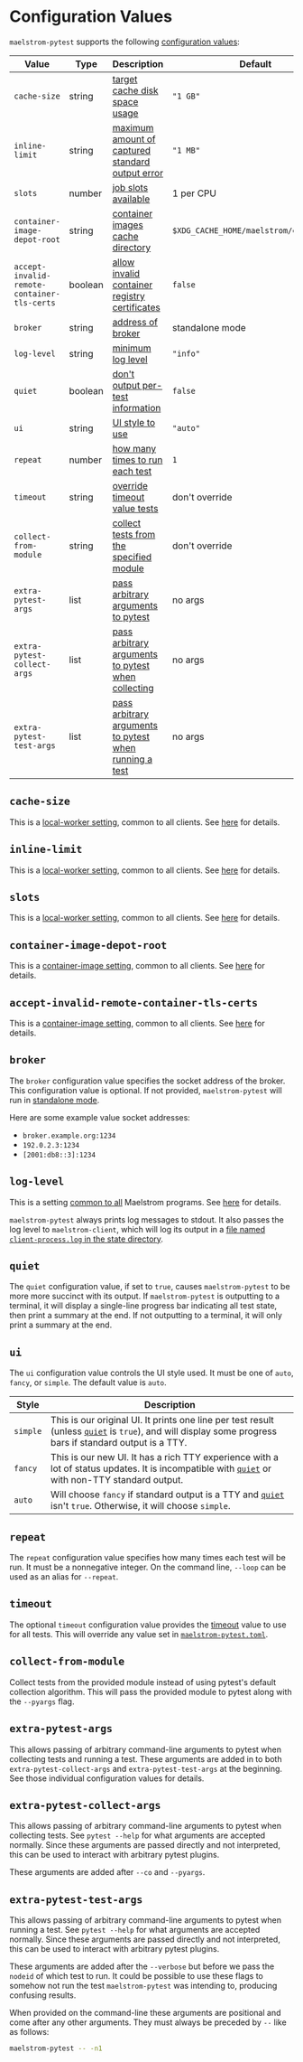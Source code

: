# Configuration Values

`maelstrom-pytest` supports the following [configuration values](../config.md):

Value                                                                  | Type    | Description                                                                                 | Default
-----------------------------------------------------------------------|---------|---------------------------------------------------------------------------------------------|----------------
<span style="white-space: nowrap;">`cache-size`</span>                 | string  | [target cache disk space usage](#cache-size)                                                | `"1 GB"`
<span style="white-space: nowrap;">`inline-limit`</span>               | string  | [maximum amount of captured standard output error](#inline-limit)                           | `"1 MB"`
<span style="white-space: nowrap;">`slots`</span>                      | number  | [job slots available](#slots)                                                               | 1 per CPU
<span style="white-space: nowrap;">`container-image-depot-root`</span> | string  | [container images cache directory](#container-image-depot-root)                             | `$XDG_CACHE_HOME/maelstrom/containers`
`accept-invalid-remote-container-tls-certs`                            | boolean | [allow invalid container registry certificates](#accept-invalid-remote-container-tls-certs) | `false`
<span style="white-space: nowrap;">`broker`</span>                     | string  | [address of broker](#broker)                                                                | standalone mode
<span style="white-space: nowrap;">`log-level`</span>                  | string  | [minimum log level](#log-level)                                                             | `"info"`
<span style="white-space: nowrap;">`quiet`</span>                      | boolean | [don't output per-test information](#quiet)                                                 | `false`
<span style="white-space: nowrap;">`ui`</span>                         | string  | [UI style to use](#ui)                                                                      | `"auto"`
<span style="white-space: nowrap;">`repeat`</span>                     | number  | [how many times to run each test](#repeat)                                                  | `1`
<span style="white-space: nowrap;">`timeout`</span>                    | string  | [override timeout value tests](#timeout)                                                    | don't override
<span style="white-space: nowrap;">`collect-from-module`</span>        | string  | [collect tests from the specified module](#collect-from-module)                             | don't override
<span style="white-space: nowrap;">`extra-pytest-args`</span>          | list    | [pass arbitrary arguments to pytest](#extra-pytest-args)                                    | no args
<span style="white-space: nowrap;">`extra-pytest-collect-args`</span>  | list    | [pass arbitrary arguments to pytest when collecting](#extra-pytest-collect-args)            | no args
<span style="white-space: nowrap;">`extra-pytest-test-args`</span>     | list    | [pass arbitrary arguments to pytest when running a test](#extra-pytest-test-args)           | no args

## `cache-size`

This is a [local-worker setting](../local-worker.md), common to all clients. See [here](../local-worker.md#cache-size) for details.

## `inline-limit`

This is a [local-worker setting](../local-worker.md), common to all clients. See [here](../local-worker.md#inline-limit) for details.

## `slots`

This is a [local-worker setting](../local-worker.md), common to all clients. See [here](../local-worker.md#slots) for details.

## `container-image-depot-root`

This is a [container-image setting](../container-images.md), common to all clients. See [here](../container-images.md#container-image-depot-root) for details.

## `accept-invalid-remote-container-tls-certs`

This is a [container-image setting](../container-images.md), common to all clients. See [here](../container-images.md#accept-invalid-remote-container-tls-certs) for details.

## `broker`

The `broker` configuration value specifies the socket address of the broker.
This configuration value is optional. If not provided, <span
style="white-space: nowrap;">`maelstrom-pytest`</span> will run in [standalone
mode](../local-worker.md).

Here are some example value socket addresses:
  - `broker.example.org:1234`
  - `192.0.2.3:1234`
  - `[2001:db8::3]:1234`

## `log-level`

This is a setting [common to all](../common-config.md) Maelstrom programs.
See [here](../common-config.md#log-level) for details.

<span style="white-space: nowrap;">`maelstrom-pytest`</span> always prints log
messages to stdout. It also passes
the log level to `maelstrom-client`, which will log its output in a [file named
`client-process.log` in the state directory](target-dir.md#client-log-file).

## `quiet`

The `quiet` configuration value, if set to `true`, causes <span
style="white-space: nowrap;">`maelstrom-pytest`</span> to be more more succinct
with its output. If <span style="white-space: nowrap;">`maelstrom-pytest`</span>
is outputting to a terminal, it will display a single-line progress bar
indicating all test state, then print a summary at the end. If not outputting
to a terminal, it will only print a summary at the end.

## `ui`

The `ui` configuration value controls the UI style used. It must be one of
`auto`, `fancy`, or `simple`. The default value is `auto`.

Style    | Description
---------|------------
`simple` | This is our original UI. It prints one line per test result (unless [`quiet`](#quiet) is `true`), and will display some progress bars if standard output is a TTY.
`fancy`  | This is our new UI. It has a rich TTY experience with a lot of status updates. It is incompatible with [`quiet`](#quiet) or with non-TTY standard output.
`auto`   | Will choose `fancy` if standard output is a TTY and [`quiet`](#quiet) isn't `true`. Otherwise, it will choose `simple`.

## `repeat`

The `repeat` configuration value specifies how many times each test will be
run. It must be a nonnegative integer. On the command line, `--loop` can be
used as an alias for `--repeat`.

## `timeout`

The optional `timeout` configuration value provides the
[timeout](../spec.md#timeout) value to use for all tests. This will override
any value set in [`maelstrom-pytest.toml`](spec/fields.md#timeout).

## `collect-from-module`

Collect tests from the provided module instead of using pytest's default
collection algorithm. This will pass the provided module to pytest along with
the `--pyargs` flag.

## `extra-pytest-args`

This allows passing of arbitrary command-line arguments to pytest when collecting tests and running
a test. These arguments are added in to both `extra-pytest-collect-args` and
`extra-pytest-test-args` at the beginning. See those individual configuration values for details.

## `extra-pytest-collect-args`

This allows passing of arbitrary command-line arguments to pytest when collecting tests. See `pytest
--help` for what arguments are accepted normally. Since these arguments are passed directly and not
interpreted, this can be used to interact with arbitrary pytest plugins.

These arguments are added after `--co` and `--pyargs`.

## `extra-pytest-test-args`

This allows passing of arbitrary command-line arguments to pytest when running a test. See `pytest
--help` for what arguments are accepted normally. Since these arguments are passed directly and not
interpreted, this can be used to interact with arbitrary pytest plugins.

These arguments are added after the `--verbose` but before we pass the `nodeid` of which test to
run. It could be possible to use these flags to somehow not run the test `maelstrom-pytest` was
intending to, producing confusing results.

When provided on the command-line these arguments are positional and come after any other arguments.
They must always be preceded by `--` like as follows:

```bash
maelstrom-pytest -- -n1
```

